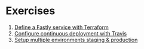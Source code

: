 # Exercises

1. [Define a Fastly service with Terraform](exercises/1.md)
2. [Configure continuous deployment with Travis](exercises/2.md)
3. [Setup multiple environments staging & production](exercises/3.md)
